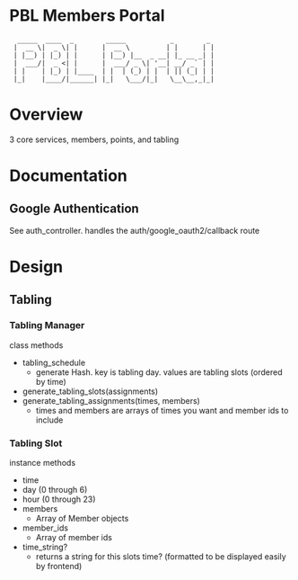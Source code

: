 # PBL Members Portal
```
  _____  ____  _        _____           _        _ 
 |  __ \|  _ \| |      |  __ \         | |      | |
 | |__) | |_) | |      | |__) |__  _ __| |_ __ _| |
 |  ___/|  _ <| |      |  ___/ _ \| '__| __/ _` | |
 | |    | |_) | |____  | |  | (_) | |  | || (_| | |
 |_|    |____/|______| |_|   \___/|_|   \__\__,_|_|
```

# Overview

3 core services, members, points, and tabling

# Documentation

## Google Authentication

See auth_controller. handles the auth/google_oauth2/callback route

# Design

## Tabling

### Tabling Manager

class methods 
- tabling_schedule
	- generate Hash. key is tabling day. values are tabling slots (ordered by time)
- generate_tabling_slots(assignments)
- generate_tabling_assignments(times, members)
	- times and members are arrays of times you want and member ids to include

### Tabling Slot

instance methods
- time
- day (0 through 6)
- hour (0 through 23)
- members
	- Array of Member objects
- member_ids
	- Array of member ids
- time_string?
	- returns a string for this slots time? (formatted to be displayed easily by frontend)